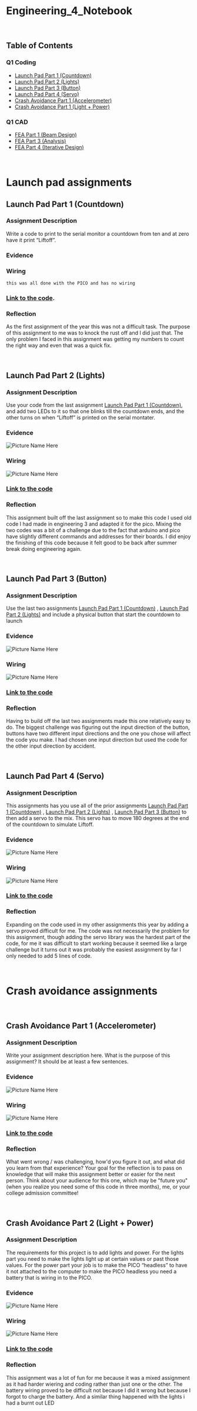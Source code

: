 # Engineering_4_Notebook

&nbsp;

## Table of Contents

### Q1 Coding
* [Launch Pad Part 1 (Countdown)](#Launch_Pad_Part_1_(Countdown))
* [Launch Pad Part 2 (Lights)](#Launch_Pad_Part_2_(Lights))
* [Launch Pad Part 3 (Button)](#Launch_Pad_Part_3_(Button))
* [Launch Pad Part 4 (Servo)](#Launch_Pad_Part_4_(Servo))
* [Crash Avoidance Part 1 (Accelerometer)](#Crash_Avoidance_Part_1_(Accelerometer))
* [Crash Avoidance Part 1 (Light + Power)](Crash_Avoidanc_Part_2_(Light_+_Power))
&nbsp;

### Q1 CAD
* [FEA Part 1 (Beam Design)](FEA_Part_1_(Beam_Design))
* [FEA Part 3 (Analysis)](FEA_Part_3_(Analysis))
* [FEA Part 4 (Iterative Design)](FEA_Part_4_(Iterative_Design))
&nbsp;


&nbsp;
# Launch pad assignments


## Launch Pad Part 1 (Countdown)


### Assignment Description
 Write a code to print to the serial monitor a countdown from ten and at zero have it print “Liftoff”.



### Evidence 

    

### Wiring

    this was all done with the PICO and has no wiring

### [Link to the code](https://github.com/wbarnet76/eng_4_notebook-/blob/main/raspberry-pi/COUNTDOWN.py).
 

### Reflection

As the first assignment of the year this was not a difficult task. The purpose of this assignment to me was to knock the rust off and I did just that. The only problem I faced in this assignment was getting my numbers to count the right way and even that was a quick fix.


&nbsp;

## Launch Pad Part 2 (Lights)

### Assignment Description


Use your code from the last assignment [Launch Pad Part 1 (Countdown)](#Launch_Pad_Part_1_(Countdown)), and add two LEDs to it so that one blinks till the countdown ends, and the other turns on when “Liftoff” is printed on the serial montater.


### Evidence


![Picture Name Here](images/My_Project4.gif)


### Wiring


![Picture Name Here](images/IMG_1509.jpg)


### [Link to the code](https://github.com/wbarnet76/eng_4_notebook-/blob/main/raspberry-pi/liftoff_pt1.py)


### Reflection


This assignment built off the last assignment so to make this code I used old code I had made in engineering 3 and adapted it for the pico. Mixing the two codes was a bit of a challenge due to the fact that arduino and pico have slightly different commands and addresses for their boards. I did enjoy the finishing of this code because it felt good to be back after summer break doing engineering again. 


&nbsp;

## Launch Pad Part 3 (Button)


### Assignment Description


Use the last two assignments [Launch Pad Part 1 (Countdown)](#Launch_Pad_Part_1_(Countdown)) , [Launch Pad Part 2 (Lights)](#Launch_Pad_Part_2_(Lights)) and include a physical button that start the countdown to launch 


### Evidence


![Picture Name Here](images/My_Project3.gif)


### Wiring


![Picture Name Here](images/IMG_1565.jpg)


### [Link to the code](https://github.com/wbarnet76/eng_4_notebook-/blob/main/raspberry-pi/liftoff_button.py)

### Reflection

Having to build off the last two assignments made this one relatively easy to do. The biggest challenge was figuring out the input direction of the button, buttons have two different input directions and the one you chose will affect the code you make. I had chosen one input direction but used the code for the other input direction by accident. 


&nbsp;

## Launch Pad Part 4 (Servo)


### Assignment Description


This assignments has you use all of the prior assignments [Launch Pad Part 1 (Countdown)](#Launch_Pad_Part_1_(Countdown)) , [Launch Pad Part 2 (Lights)](#Launch_Pad_Part_2_(Lights)) , [Launch Pad Part 3 (Button)](#Launch_Pad_Part_3_(Button)) to then add a servo to the mix. This servo has to move 180 degrees at the end of the countdown to simulate Liftoff. 


### Evidence


  ![Picture Name Here](images/My_Project5.gif)


### Wiring


   ![Picture Name Here](images/IMG_1566.jpg)


### [Link to the code](https://github.com/wbarnet76/eng_4_notebook-/blob/main/raspberry-pi/LIFTOFF_servo.py)




### Reflection


Expanding on the code used in my other assignments this year by adding a servo proved difficult for me. The code was not necessarily the problem for this assignment, though adding the servo library was the hardest part of the code, for me it was difficult to start working because it seemed like a large challenge but it turns out it was probably the easiest assignment by far I only needed to add 5 lines of code.



&nbsp;

# Crash avoidance assignments
&nbsp;

## Crash Avoidance Part 1 (Accelerometer)


### Assignment Description


Write your assignment description here. What is the purpose of this assignment? It should be at least a few sentences.


### Evidence


![Picture Name Here](images/My_Project1.gif)


### Wiring


![Picture Name Here](images/IMG_1564.jpg)


### [Link to the code](https://github.com/wbarnet76/eng_4_notebook-/blob/main/raspberry-pi/acelaromter.py)




### Reflection


What went wrong / was challenging, how'd you figure it out, and what did you learn from that experience? Your goal for the reflection is to pass on knowledge that will make this assignment better or easier for the next person. Think about your audience for this one, which may be "future you" (when you realize you need some of this code in three months), me, or your college admission committee!


&nbsp;

## Crash Avoidance Part 2 (Light + Power)


### Assignment Description


The requirements for this project is to add lights and power. For the lights part you need to make the lights light up at certain values or past those values. For the power part your job is to make the PICO “headless” to have it not attached to the computer to make the PICO headless you need a battery that is wiring in to the PICO. 


### Evidence


![Picture Name Here](images/My_Project2w.gif)


### Wiring


![Picture Name Here](images/IMG_1564.jpg)


### [Link to the code](https://github.com/wbarnet76/eng_4_notebook-/blob/main/raspberry-pi/crash_a_pt_2.py)




### Reflection


This assignment was a lot of fun for me because it was a mixed assignment as it had harder wiering and coding rather than just one or the other. The battery wiring proved to be difficult not because I did it wrong but because I forgot to charge the battery. And a similar thing happened with the lights i had a burnt out LED


&nbsp;
